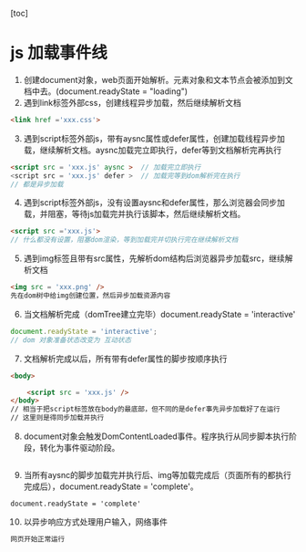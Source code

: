 [toc]

# js 加载事件线

1. 创建document对象，web页面开始解析。元素对象和文本节点会被添加到文档中去。(document.readyState = "loading")
2. 遇到link标签外部css，创建线程异步加载，然后继续解析文档
```html
<link href ='xxx.css'> 
```
3. 遇到script标签外部js，带有aysnc属性或defer属性，创建加载线程异步加载，继续解析文档。aysnc加载完立即执行，defer等到文档解析完再执行
```html
<script src = 'xxx.js' aysnc >  // 加载完立即执行
<script src = 'xxx.js' defer >  // 加载完等到dom解析完在执行
// 都是异步加载
```
4. 遇到script标签外部js，没有设置aysnc和defer属性，那么浏览器会同步加载，并阻塞，等待js加载完并执行该脚本，然后继续解析文档。
```html
<script src ='xxx.js'> 
// 什么都没有设置，阻塞dom渲染，等到加载完并切执行完在继续解析文档
```
5. 遇到img标签且带有src属性，先解析dom结构后浏览器异步加载src，继续解析文档
```html
<img src = 'xxx.png' /> 
先在dom树中给img创建位置，然后异步加载资源内容
```
6. 当文档解析完成（domTree建立完毕）document.readyState = 'interactive'
```js
document.readyState = 'interactive';
// dom 对象准备状态改变为 互动状态
```
7. 文档解析完成以后，所有带有defer属性的脚步按顺序执行
```html
<body>

    <script src = 'xxx.js' />
</body>
// 相当于把script标签放在body的最底部，但不同的是defer事先异步加载好了在运行 
// 这里则是得同步加载并执行
```
8. document对象会触发DomContentLoaded事件。程序执行从同步脚本执行阶段，转化为事件驱动阶段。
```

```
9.  当所有aysnc的脚步加载完并执行后、img等加载完成后（页面所有的都执行完成后），document.readyState = 'complete'。
```
document.readyState = 'complete'
```
10. 以异步响应方式处理用户输入，网络事件

```js
网页开始正常运行
```
